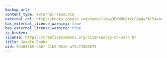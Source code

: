 ```yaml
---
backup_url: ''
content_type: external-resource
external_url: http://books.google.com/books?id=y3EKWOUQtxcC&pg=PA154=onepage
has_external_licence_warning: true
has_external_license_warning: true
is_broken: ''
license: https://creativecommons.org/licenses/by-nc-sa/4.0/
title: Google Books
uid: 9ea08465-e3bf-41b9-92ab-a75c73864075
---
```

